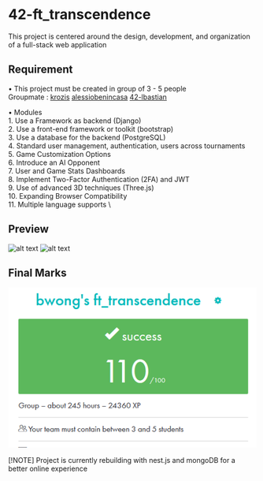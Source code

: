 # 42-ft_transcendence
 This project is centered around the design, development, and organization of a full-stack web application

## Requirement
• This project must be created in group of 3 - 5  people\
    Groupmate :
    [krozis](https://github.com/krozis)
    [alessiobenincasa](https://github.com/alessiobenincasa)
    [42-lbastian](https://github.com/42-lbastian)

• Modules \
    1. Use a Framework as backend (Django) \
    2. Use a front-end framework or toolkit (bootstrap) \
    3. Use a database for the backend (PostgreSQL) \
    4. Standard user management, authentication, users across tournaments \
    5. Game Customization Options \
    6. Introduce an AI Opponent \
    7. User and Game Stats Dashboards\
    8. Implement Two-Factor Authentication (2FA) and JWT \
    9. Use of advanced 3D techniques (Three.js) \
    10. Expanding Browser Compatibility \
    11. Multiple language supports \

## Preview

![alt text](ft_02.gif)
![alt text](ft_01.gif)


##  Final Marks

![alt text](ft_transcendence.png)

[!NOTE]
Project is currently rebuilding with nest.js and mongoDB for a better online experience